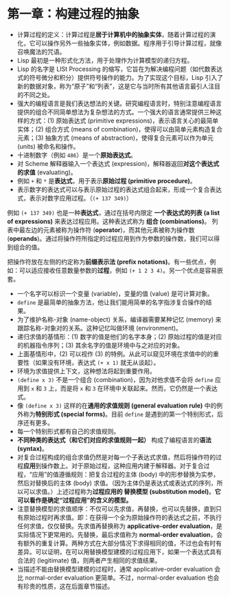 # 第一章：构建过程的抽象

* 计算过程的定义：计算过程是**居于计算机中的抽象实体**，随着计算过程的演化，它可以操作另外一些抽象实体，例如数据。程序用于引导计算过程，就像召唤魔法的咒语。
* Lisp 最初是一种形式化方法，用于处理作为计算模型的递归方程。
* Lisp 的名字是 LISt Processing 的缩写，它旨在为解决编程问题（如代数表达式的符号微分和积分）提供符号操作的能力。为了实现这个目标，Lisp 引入了新的数据对象，称为“原子”和“列表”，这是它与当时所有其他语言最引人注目的不同之处。
* 强大的编程语言是我们表达想法的关键。研究编程语言时，特别注意编程语言提供的组合不同简单想法为复杂想法的方式。一个强大的语言通常提供三种这样的方式：(1) 原始表达式 (primitive expressions)，表示语言关心的最简单实体；(2) 组合方式 (means of combination)，使得可以由简单元素构造复合元素；(3) 抽象方式 (means of abstraction)，使得复合元素可以作为单元 (units) 被命名和操作。
* 十进制数字（例如 `486`）是一个**原始表达式**。
* 对 Scheme 解释器输入一个表达式 (expression)，解释器返回**对这个表达式的求值** (evaluating)。
* 例如 `+` 和 `*` 是**表达式**，用于表示**原始过程 (primitive procedure)**。
* 表示数字的表达式可以与表示原始过程的表达式组合起来，形成一个复合表达式，表示对数字应用过程。（`(+ 137 349)`）

例如 `(+ 137 349)` 也是一种**表达式**，通过在括号内限定 **一个表达式的列表 (a list of expressions)** 来表达过程应用。这种表达式称为 **组合 (combinations)**。
列表中最左边的元素被称为操作符 (**operator**)，而其他元素被称为操作数 (**operands**)。通过将操作符所指定的过程应用到作为参数的操作数，我们可以得到组合的值。

把操作符放在左侧的约定称为**前缀表示法 (prefix notations)**。有一些优点，例如：可以适应接收任意数量参数的**过程**，例如 `(+ 1 2 3 4)`。另一个优点是容易嵌套。

* 一个名字可以标识一个变量 (variable)，变量的值 (value) 是可计算对象。
* `define` 是最简单的抽象方法，他让我们能用简单的名字指涉复合操作的结果。
* 为了维护名称-对象 (name-object) 关系，编译器需要某种记忆 (memory) 来跟踪名称-对象对的关系。这种记忆叫做环境 (environment)。
* 递归求值的基情形：(1) 数字的值是他们的名字本身；(2) 原始过程的值是对应的机器指令序列；(3) 其余名字的值是环境中与之对应的对象。
* 上面基情形中，(2) 可以视作 (3) 的特例。从此可以窥见环境在求值中的的重要性（如果没有环境，表达式 `(+ x 1)` 就无从谈起）。
* 环境为求值提供上下文，这种想法将起到重要作用。
* `(define x 3)` 不是一个组合 (combination)，因为对他求值不会将 `define` 应用到 `x` 和 `3` 上，而是将 `x` 和 `3` 在环境中关联起来。然而，它仍然是一个表达式。
* 像 `(define x 3)` 这样的在**通用的求值规则 (general evaluation rule)** 中的例外称为**特别形式 (special forms)**。目前 `define` 是遇到的第一个特别形式，后序还有更多。
* 每一个特别形式都有自己的求值规则。
* **不同种类的表达式（和它们对应的求值规则一起）** 构成了编程语言的**语法 (syntax)**。
* 对复合过程构成的组合求值仍然是对每一个子表达式求值，然后将操作符的过程**应用**到操作数上。对于原始过程，这种应用内建于解释器。对于复合过程，“应用”的值遵循规则：把复合过程的主体 (body) 中的形参替换为实参，然后对替换后的主体 (body) 求值。（因为主体仍是表达式或表达式的序列，所以可以求值。）上述过程称为**过程应用的 替换模型 (substitution model)**。**它可以看作是确定“过程应用”的含义的模型。**
* 注意替换模型的求值顺序：不仅可以先求值，再替换，也可以先替换，直到只有原始过程时再求值。即：在获得一个全为原始操作符的表达式之前，不执行任何求值，仅仅替换。先求值再替换称为 **applicative-order evaluation**，是实际情况下更常用的。先替换，最后求值称为 **normal-order evaluation**，会有额外的重复计算。两种方式在大部分情况下求得相同的值，不过也会有时有差异。可以证明，在可以用替换模型建模的过程应用下，如果一个表达式具有合法的 (legitimate) 值，则两者产生相同的求值结果。
* 当描述不能由替换模型建模的过程时，通常 applicative-order evaluation 会比 normal-order evaluation 更简单。不过，normal-order evaluation 也会有珍贵的性质，这在后面章节描述。
